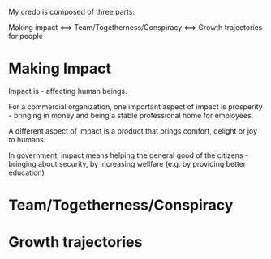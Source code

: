 My credo is composed of three parts:

Making impact ⟺ Team/Togetherness/Conspiracy ⟺ Growth trajectories for people

# Making Impact
Impact is - affecting human beings.

For a commercial organization, one important aspect of impact is prosperity - bringing in money and being a stable professional home for employees.

A different aspect of impact is a product that brings comfort, delight or joy to humans.

In government, impact means helping the general good of the citizens - bringing about security, by increasing wellfare (e.g. by providing better education)

# Team/Togetherness/Conspiracy


# Growth trajectories 

